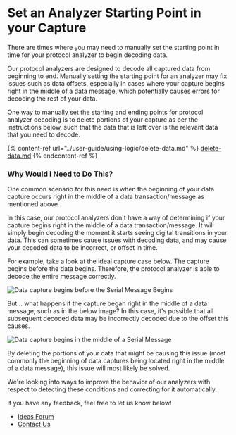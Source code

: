 # Set an Analyzer Starting Point in your Capture

There are times where you may need to manually set the starting point in time for your protocol analyzer to begin decoding data.&#x20;

Our protocol analyzers are designed to decode all captured data from beginning to end. Manually setting the starting point for an analyzer may fix issues such as data offsets, especially in cases where your capture begins right in the middle of a data message, which potentially causes errors for decoding the rest of your data.

One way to manually set the starting and ending points for protocol analyzer decoding is to delete portions of your capture as per the instructions below, such that the data that is left over is the relevant data that you need to decode.

{% content-ref url="../user-guide/using-logic/delete-data.md" %}
[delete-data.md](../user-guide/using-logic/delete-data.md)
{% endcontent-ref %}

### Why Would I Need to Do This?

One common scenario for this need is when the beginning of your data capture occurs right in the middle of a data transaction/message as mentioned above.

In this case, our protocol analyzers don't have a way of determining if your capture begins right in the middle of a data transaction/message. It will simply begin decoding the moment it starts seeing digital transitions in your data. This can sometimes cause issues with decoding data, and may cause your decoded data to be incorrect, or offset in time.

For example, take a look at the ideal capture case below. The capture begins before the data begins. Therefore, the protocol analyzer is able to decode the entire message correctly.

![Data capture begins before the Serial Message Begins](<../.gitbook/assets/screen-shot-2021-04-21-at-4.23.50-pm (1) (1).png>)

But... what happens if the capture began right in the middle of a data message, such as in the below image? In this case, it's possible that all subsequent decoded data may be incorrectly decoded due to the offset this causes.

![Data capture begins in the middle of a Serial Message](<../.gitbook/assets/Screen Shot 2021-04-21 at 4.23.32 PM.png>)

By deleting the portions of your data that might be causing this issue (most commonly the beginning of data captures being located right in the middle of a data message), this issue will most likely be solved.

We're looking into ways to improve the behavior of our analyzers with respect to detecting these conditions and correcting for it automatically.

If you have any feedback, feel free to let us know below!

* [Ideas Forum](https://ideas.saleae.com/b/feature-requests/)
* [Contact Us](https://contact.saleae.com/hc/en-us/requests/new)
